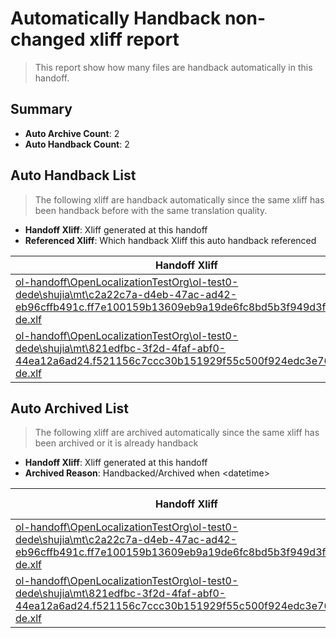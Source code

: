 # Automatically Handback non-changed xliff report
> This report show how many files are handback automatically in this handoff.

## Summary
* **Auto Archive Count**: 2
* **Auto Handback Count**: 2

## Auto Handback List
> The following xliff are handback automatically since the same xliff has been handback before with the same translation quality.

* **Handoff Xliff**: Xliff generated at this handoff
* **Referenced Xliff**: Which handback Xliff this auto handback referenced

| Handoff Xliff | Referenced Xliff | 
| --- | --- | 
| [ol-handoff\OpenLocalizationTestOrg\ol-test0-dede\shujia\mt\c2a22c7a-d4eb-47ac-ad42-eb96cffb491c.ff7e100159b13609eb9a19de6fc8bd5b3f949d3f.de-de.xlf](https://github.com/OpenLocalizationTestOrg/ol-test0-handoff/blob/cd9ea18dec0aebe035c480e1c489465dd30dc170/ol-handoff/OpenLocalizationTestOrg/ol-test0-dede/shujia/mt/c2a22c7a-d4eb-47ac-ad42-eb96cffb491c.ff7e100159b13609eb9a19de6fc8bd5b3f949d3f.de-de.xlf) | [ol-handback\OpenLocalizationTestOrg\ol-test0-dede\shujia\ht\c2a22c7a-d4eb-47ac-ad42-eb96cffb491c.ff7e100159b13609eb9a19de6fc8bd5b3f949d3f.de-de.xlf](https://github.com/OpenLocalizationTestOrg/ol-test0-handback/blob/26f66b68034f6c252fba2148c59bbd819d75eaf3/ol-handback/OpenLocalizationTestOrg/ol-test0-dede/shujia/ht/c2a22c7a-d4eb-47ac-ad42-eb96cffb491c.ff7e100159b13609eb9a19de6fc8bd5b3f949d3f.de-de.xlf) | 
| [ol-handoff\OpenLocalizationTestOrg\ol-test0-dede\shujia\mt\821edfbc-3f2d-4faf-abf0-44ea12a6ad24.f521156c7ccc30b151929f55c500f924edc3e761.de-de.xlf](https://github.com/OpenLocalizationTestOrg/ol-test0-handoff/blob/cd9ea18dec0aebe035c480e1c489465dd30dc170/ol-handoff/OpenLocalizationTestOrg/ol-test0-dede/shujia/mt/821edfbc-3f2d-4faf-abf0-44ea12a6ad24.f521156c7ccc30b151929f55c500f924edc3e761.de-de.xlf) | [ol-handback\OpenLocalizationTestOrg\ol-test0-dede\shujia\ht\821edfbc-3f2d-4faf-abf0-44ea12a6ad24.f521156c7ccc30b151929f55c500f924edc3e761.de-de.xlf](https://github.com/OpenLocalizationTestOrg/ol-test0-handback/blob/26f66b68034f6c252fba2148c59bbd819d75eaf3/ol-handback/OpenLocalizationTestOrg/ol-test0-dede/shujia/ht/821edfbc-3f2d-4faf-abf0-44ea12a6ad24.f521156c7ccc30b151929f55c500f924edc3e761.de-de.xlf) | 

## Auto Archived List
> The following xliff are archived automatically since the same xliff has been archived or it is already handback

* **Handoff Xliff**: Xliff generated at this handoff
* **Archived Reason**: Handbacked/Archived when &lt;datetime&gt;

| Handoff Xliff | Archived Reason | 
| --- | --- | 
| [ol-handoff\OpenLocalizationTestOrg\ol-test0-dede\shujia\mt\c2a22c7a-d4eb-47ac-ad42-eb96cffb491c.ff7e100159b13609eb9a19de6fc8bd5b3f949d3f.de-de.xlf](https://github.com/OpenLocalizationTestOrg/ol-test0-handoff/blob/cd9ea18dec0aebe035c480e1c489465dd30dc170/ol-handoff/OpenLocalizationTestOrg/ol-test0-dede/shujia/mt/c2a22c7a-d4eb-47ac-ad42-eb96cffb491c.ff7e100159b13609eb9a19de6fc8bd5b3f949d3f.de-de.xlf) | Handbacked | 
| [ol-handoff\OpenLocalizationTestOrg\ol-test0-dede\shujia\mt\821edfbc-3f2d-4faf-abf0-44ea12a6ad24.f521156c7ccc30b151929f55c500f924edc3e761.de-de.xlf](https://github.com/OpenLocalizationTestOrg/ol-test0-handoff/blob/cd9ea18dec0aebe035c480e1c489465dd30dc170/ol-handoff/OpenLocalizationTestOrg/ol-test0-dede/shujia/mt/821edfbc-3f2d-4faf-abf0-44ea12a6ad24.f521156c7ccc30b151929f55c500f924edc3e761.de-de.xlf) | Archived when 17/02/09 06:34 | 

